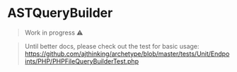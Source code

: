 # ASTQueryBuilder

> Work in progress :warning:

> Until better docs, please check out the test for basic usage: https://github.com/ajthinking/archetype/blob/master/tests/Unit/Endpoints/PHP/PHPFileQueryBuilderTest.php
